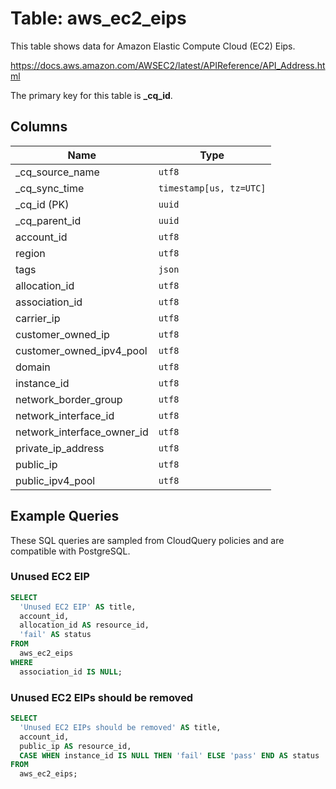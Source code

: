 # Table: aws_ec2_eips

This table shows data for Amazon Elastic Compute Cloud (EC2) Eips.

https://docs.aws.amazon.com/AWSEC2/latest/APIReference/API_Address.html

The primary key for this table is **_cq_id**.

## Columns

| Name          | Type          |
| ------------- | ------------- |
|_cq_source_name|`utf8`|
|_cq_sync_time|`timestamp[us, tz=UTC]`|
|_cq_id (PK)|`uuid`|
|_cq_parent_id|`uuid`|
|account_id|`utf8`|
|region|`utf8`|
|tags|`json`|
|allocation_id|`utf8`|
|association_id|`utf8`|
|carrier_ip|`utf8`|
|customer_owned_ip|`utf8`|
|customer_owned_ipv4_pool|`utf8`|
|domain|`utf8`|
|instance_id|`utf8`|
|network_border_group|`utf8`|
|network_interface_id|`utf8`|
|network_interface_owner_id|`utf8`|
|private_ip_address|`utf8`|
|public_ip|`utf8`|
|public_ipv4_pool|`utf8`|

## Example Queries

These SQL queries are sampled from CloudQuery policies and are compatible with PostgreSQL.

### Unused EC2 EIP

```sql
SELECT
  'Unused EC2 EIP' AS title,
  account_id,
  allocation_id AS resource_id,
  'fail' AS status
FROM
  aws_ec2_eips
WHERE
  association_id IS NULL;
```

### Unused EC2 EIPs should be removed

```sql
SELECT
  'Unused EC2 EIPs should be removed' AS title,
  account_id,
  public_ip AS resource_id,
  CASE WHEN instance_id IS NULL THEN 'fail' ELSE 'pass' END AS status
FROM
  aws_ec2_eips;
```


